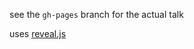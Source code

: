 see the `gh-pages` branch for the actual talk

uses [reveal.js](https://github.com/hakimel/reveal.js)

